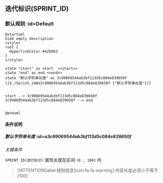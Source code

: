 ## 迭代标识(SPRINT_ID) <!-- {docsify-ignore-all} -->

   

### 默认规则 :id=Default

```plantuml
@startuml
hide empty description
<style>
root {
  HyperlinkColor #42b983
}
</style>

state "start" as start  <<start>>
state "end" as end <<end>>
state "默认字符串长度" as 3c99069544ab3bf113d5c084e839650f [[$./Sprint_id#a3c99069544ab3bf113d5c084e839650f {"默认字符串长度"}]]


start --> 3c99069544ab3bf113d5c084e839650f 
3c99069544ab3bf113d5c084e839650f --> end 


@enduml
```

#### 条件说明

##### 默认字符串长度 :id=a3c99069544ab3bf113d5c084e839650f


*关键条件*


`SPRINT_ID(迭代标识)` 属性长度在区间 `(0 , 100]` 内

> [!ATTENTION|label:规则信息|icon:fa fa-warning]
> 内容长度必须小于等于[100]







